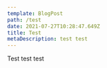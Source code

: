 ```yaml
---
template: BlogPost
path: /test
date: 2021-07-27T10:28:47.649Z
title: Test
metaDescription: test test
---
```

Test test test
